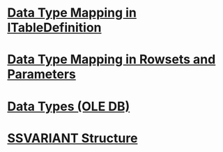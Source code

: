 # [Data Type Mapping in ITableDefinition](data-type-mapping-in-itabledefinition.md)
# [Data Type Mapping in Rowsets and Parameters](data-type-mapping-in-rowsets-and-parameters.md)
# [Data Types (OLE DB)](data-types-ole-db.md)
# [SSVARIANT Structure](ssvariant-structure.md)
